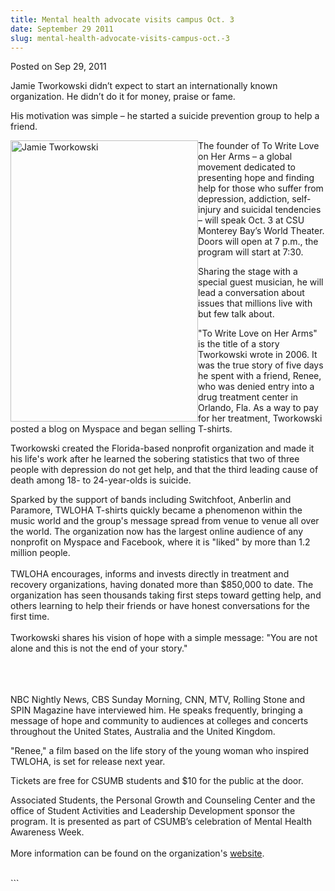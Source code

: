 ```yaml
---
title: Mental health advocate visits campus Oct. 3
date: September 29 2011
slug: mental-health-advocate-visits-campus-oct.-3
---
```


 



<span class="date">Posted on Sep 29, 2011    </span>
<p>Jamie Tworkowski didn&#x2019;t expect to start an internationally known
organization. He didn&#x2019;t do it for money, praise or fame.</p>
<p>His motivation was simple &#x2013; he started a suicide prevention
group to help a friend.</p>
<p><img alt="Jamie Tworkowski" src="https://news.csumb.edu/sites/default/files/65/attachments/news/images/twloha-founder-jamie-tworkowski.jpg" style="float:left; width:300px; height:450px">The founder of To
Write Love on Her Arms &#x2013; a global movement dedicated to presenting
hope and finding help for those who suffer from depression,
addiction, self-injury and suicidal tendencies &#x2013; will speak Oct. 3
at CSU Monterey Bay&#x2019;s World Theater. Doors will open at 7 p.m., the
program will start at 7:30.</img></p>
<p>Sharing the stage with a special guest musician, he will lead a
conversation about issues that millions live with but few talk
about.</p>
<p>&quot;To Write Love on Her Arms&quot; is the title of a story Tworkowski
wrote in 2006. It was the true story of five days he spent with a
friend, Renee, who was denied entry into a drug treatment center in
Orlando, Fla. As a way to pay for her treatment, Tworkowski posted
a blog on Myspace and began selling T-shirts.</p>
<p>Tworkowski created the Florida-based nonprofit organization and
made it his life&apos;s work after he learned the sobering statistics
that two of three people with depression do not get help, and that
the third leading cause of death among 18- to 24-year-olds is
suicide.</p>
<p>Sparked by the support of bands including Switchfoot, Anberlin
and Paramore, TWLOHA T-shirts quickly became a phenomenon within
the music world and the group&apos;s message spread from venue to venue
all over the world. The organization now has the largest online
audience of any nonprofit on Myspace and Facebook, where it is
&quot;liked&quot; by more than 1.2 million people.<br>
<br>
TWLOHA encourages, informs and invests directly in treatment and
recovery organizations, having donated more than $850,000 to date.
The organization has seen thousands taking first steps toward
getting help, and others learning to help their friends or have
honest conversations for the first time.<br>
<br>
Tworkowski shares his vision of hope with a simple message: &quot;You
are not alone and this is not the end of your story.&quot;</br></br></br></br></p>
<p>NBC Nightly News, CBS Sunday Morning, CNN, MTV, Rolling Stone
and SPIN Magazine have interviewed him. He speaks frequently,
bringing a message of hope and community to audiences at colleges
and concerts throughout the United States, Australia and the United
Kingdom.</p>
<p>&quot;Renee,&quot; a film based on the life story of the young woman who
inspired TWLOHA, is set for release next year.</p>
<p>Tickets are free for CSUMB students and $10 for the public at
the door.</p>
<p>Associated Students, the Personal Growth and Counseling Center
and the office of Student Activities and Leadership Development
sponsor the program. It is presented as part of CSUMB&#x2019;s celebration
of Mental Health Awareness Week.<br>
<br>
More information can be found on the organization&apos;s <a href="https://www.twloha.com" rel="nofollow">website</a>.</br></br></p>
```
